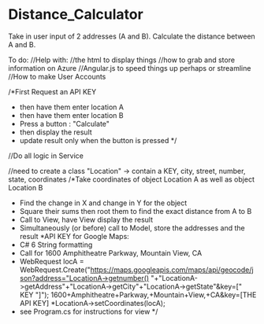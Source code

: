# Distance_Calculator
Take in user input of 2 addresses (A and B). Calculate the distance between A and B.


To do: 
//Help with: 
//the html to display things 
//how to grab and store information on Azure
//Angular.js to speed things up perhaps or streamline
//How to make User Accounts


/*First Request an API KEY
 * then have them enter location A
 * then have them enter location B
 * Press a button : "Calculate"
 * then display the result
 * update result only when the button is pressed
 */
 
 
 //Do all logic in Service

//need to create a class "Location" -> contain a KEY, city, street, number, state, coordinates
/*Take coordinates of object Location A as well as object Location B
 * Find the change in X and change in Y for the object
 * Square their sums then root them to find the exact distance from A to B
 * Call to View, have View display the result
 * Simultaneously (or before) call to Model, store the addresses and the result
 *API KEY for Google Maps:
 * C# 6 String formatting
 * Call for 1600 Amphitheatre Parkway, Mountain View, CA
 * WebRequest locA = WebRequest.Create("https://maps.googleapis.com/maps/api/geocode/json?address="LocationA->getnumber()
 "+"LocationA->getAddress"+"LocationA->getCity"+"LocationA->getState"&key=[" KEY "]");
 1600+Amphitheatre+Parkway,+Mountain+View,+CA&key=[THE API KEY]
 *LocationA->setCoordinates(locA);
 * see Program.cs for instructions for view
 */
 
